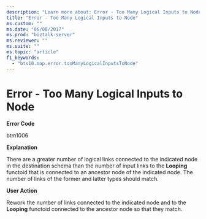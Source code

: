 ```yaml
---
description: "Learn more about: Error - Too Many Logical Inputs to Node"
title: "Error - Too Many Logical Inputs to Node"
ms.custom: ""
ms.date: "06/08/2017"
ms.prod: "biztalk-server"
ms.reviewer: ""
ms.suite: ""
ms.topic: "article"
f1_keywords: 
  - "bts10.map.error.tooManyLogicalInputsToNode"
---
```

# Error - Too Many Logical Inputs to Node
**Error Code**  
  
 btm1006  
  
 **Explanation**  
  
 There are a greater number of logical links connected to the indicated node in the destination schema than the number of input links to the **Looping** functoid that is connected to an ancestor node of the indicated node. The number of links of the former and latter types should match.  
  
 **User Action**  
  
 Rework the number of links connected to the indicated node and to the **Looping** functoid connected to the ancestor node so that they match.
